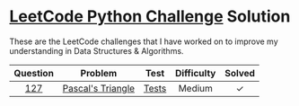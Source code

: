 # [LeetCode Python Challenge](https://leetcode.com/problemset/all/) Solution

These are the LeetCode challenges that I have worked on to improve my understanding in Data Structures & Algorithms.

| Question | Problem                                               | Test             | Difficulty | Solved  |
|:--------:|:-----------------------------------------------------:|:----------------:|:----------:|:-------:|
| [127]    | [Pascal's Triangle][127.1]                            | [Tests][127.2]   | Medium     |    ✓    |  

[127]:      https://leetcode.com/problems/word-ladder/
[127.1]:    questions/0127-Word_Ladder.py
[127.2]:    questions/0127-test_Word_Ladder.py
